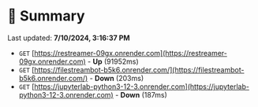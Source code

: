 # 📖 Summary
Last updated: **7/10/2024, 3:16:37 PM**

- `GET` [https://restreamer-09gx.onrender.com](https://restreamer-09gx.onrender.com) - **Up** (91952ms)
- `GET` [https://filestreambot-b5k6.onrender.com/](https://filestreambot-b5k6.onrender.com/) - **Down** (203ms)
- `GET` [https://jupyterlab-python3-12-3.onrender.com](https://jupyterlab-python3-12-3.onrender.com) - **Down** (187ms)
